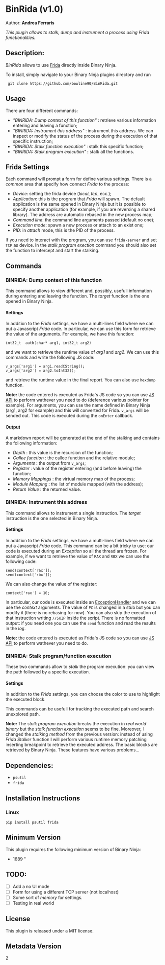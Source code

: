 # BinRida (v1.0)
Author: **Andrea Ferraris**

_This plugin allows to stalk, dump and instrument a process using Frida functionalities._
## Description:
_BinRida_ allows to use [Frida](https://www.frida.re/) directly inside Binary Ninja. 

To install, simply navigate to your Binary Ninja plugins directory and run
```
 git clone https://github.com/bowline90/BinRida.git
```
## Usage
There are four different commands:
* _"BINRIDA: Dump context of this function"_ : retrieve various information entering and leaving a function;  
* _"BINRIDA: Instrument this address"_ : instrument this address. We can inspect or modify the status of the process during the execution of that specific instruction;
* _"BINRIDA: Stalk function execution"_ : stalk this specific function;
* _"BINRIDA: Stalk program execution"_ : stalk all the functions.

## Frida Settings
Each command will prompt a form for define various settings. There is a _common_ area that specify how connect _Frida_ to the process:
 * _Device_: setting the frida device (_local_, _tcp_, ecc.);
 * _Application_: this is the program that _Frida_ will spawn. The default application is the same opened in Binary Ninja but it is possible to specify another application (for example, if you are reversing a shared library). The address are automatic rebased in the new process map;
 * _Command line_: the command line arguments passed (default no one);
 * _Execution mode_: spawn a new process or attach to an exist one;
 * _PID_: in _attach_ mode, this is the PID of the process. 

If you need to interact with the program, you can use `frida-server` and set `TCP` as device.
 In the _stalk program exection_ command you should also set the function to intercept and start the stalking. 
## Commands
### BINRIDA: Dump context of this function
This command allows to view different and, possibly, usefull information during entering and leaving the function. The _target_ function is the one opened in Binary Ninja.
#### Settings
In addition to the _Frida_ settings, we have a multi-lines field where we can put a Javascript _Frida_ code. In particular, we can use this form for retrieve the value of the arguments.
For example, we have this function:
```
int32_t  auth(char* arg1, int32_t arg2)
```
and we want to retrieve the runtime value of _arg1_ and _arg2_. We can use this commands and write the following JS code:
```
v_args['arg1'] = arg1.readCString();
v_args['arg2'] = arg2.toInt32();
```
and retrieve the runtime value in the final report. You can also use `hexdump` function.

**Note:** the code entered is executed as Frida's JS code so you can use [JS API](https://www.frida.re/docs/javascript-api/) to perform wathever you need to do (deference various pointer for example). For arguments, you can use the name defined in Binary Ninja (arg1, arg2 for example) and this will converted for Frida. `v_args` will be sended out. This code is executed during the `onEnter` callback. 

#### Output
A markdown report will be generated at the end of the stalking and contains the following information:
 * _Depth_ : this value is the recursion of the function;
 * _Callee function_ : the callee function and the relative module;
 * _Arguments_  : the output from `v_args`;
 * _Register_ : value of the register entering (and before leaving) the function;
 * _Memory Mappings_ : the virtual memory map of the process;
 * _Module Mapping_ : the list of module mapped (with the address);
 * _Return Value_ : the returned value.

### BINRIDA: Instrument this address
This command allows to instrument a single instruction. The _target_ instruction is the one selected in Binary Ninja.
#### Settings
In addition to the _Frida_ settings, we have a multi-lines field where we can put a Javascript _Frida_ code.
This command can be a bit tricky to use: our code is executed during an _Exception_ so all the thread are frozen. For example, if we want to retrieve the value of `RAX` and `RBX` we can use the following code:
```
send(context['rax']);
send(context['rbx']);
```
We can also change the value of the register:
```
context['rax'] = 10;
```
In particular, our code is executed inside an [ExceptionHandler](https://www.frida.re/docs/javascript-api/#process) and we can use the _context_ arguments. The value of `PC` is changed in a stub but you can modify it (there is no rebasing for now).
You can also skip the execution of that instruction writing `//SKIP` inside the script.
There is no formatted output: if you need one you can use the `send` function and read the results in the _log_.

**Note:** the code entered is executed as Frida's JS code so you can use [JS API](https://www.frida.re/docs/javascript-api/) to perform wathever you need to do. 

### BINRIDA: Stalk program/function execution
These two commands allow to _stalk_ the program execution: you can view the path followed by a specific execution.
#### Settings
In addition to the _Frida_ settings, you can choose the color to use to highlight the executed block. 

This commands can be usefull for tracking the executed path and search unexplored path.

**Note:** The _stalk program execution_ breaks the execution in _real world binary_ but the _stalk function execution_ seems to be fine. Moreover, I changed the _stalking method_ from the previous version: instead of using _Frida Stalker_ function I will perform various runtime memory patching inserting breakpoint to retrieve the executed address. The basic blocks are retrieved by Binary Ninja. These features have various problems...

## Dependencies: 
 - `psutil` 
 - `frida`

## Installation Instructions

### Linux

`pip install psutil frida`
## Minimum Version

This plugin requires the following minimum version of Binary Ninja:

 * 1689
"
## TODO:
- [ ] Add a no UI mode
- [ ] Form for using a different TCP server (not localhost)
- [ ] Some sort of _memory_ for settings.
- [ ] Testing in real world

## License

This plugin is released under a MIT license.
## Metadata Version

2
